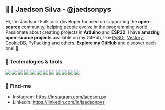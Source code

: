 ## 👋🏻 **Jaedson Silva - @jaedsonpys**

Hi, I'm Jaedson! Fullstack developer focused on supporting the **open-source** community, helping people evolve in the programming world. Passionate about creating projects in **Arduino** and **ESP32**. I have **amazing open-source projects** available on my GitHub, like [PySGI](https://github.com/jaedsonpys/pysgi), [Vestory](https://github.com/jaedsonpys/vestory), [CookieDB](https://github.com/jaedsonpys/cookiedb), [PyPacking](https://github.com/jaedsonpys/pypacking) and others. **Explore my GitHub** and discover each one! 🚀

### 🔧 Technologies & tools

![](https://img.shields.io/badge/OS-Linux-informational?style=flat&logo=linux&logoColor=white&color=8a6eb1)
![](https://img.shields.io/badge/Version%20Control-Git-informational?style=flat&logo=git&logoColor=white&color=8a6eb1)
![](https://img.shields.io/badge/IDE-PyCharm-informational?style=flat&logo=pycharm&logoColor=white&color=8a6eb1)
![](https://img.shields.io/badge/Lang-Python-informational?style=flat&logo=python&logoColor=white&color=8a6eb1)
![](https://img.shields.io/badge/Lang-Javascript-informational?style=flat&logo=javascript&logoColor=white&color=8a6eb1)
![](https://img.shields.io/badge/Lang-C++-informational?style=flat&logo=cplusplus&logoColor=white&color=8a6eb1)
![](https://img.shields.io/badge/Lib-React.js-informational?style=flat&logo=react&logoColor=white&color=8a6eb1)
![](https://img.shields.io/badge/Database-MySQL-informational?style=flat&logo=mysql&logoColor=white&color=8a6eb1)
![](https://img.shields.io/badge/Framework-Flask-informational?style=flat&logo=flask&logoColor=white&color=8a6eb1)
![](https://img.shields.io/badge/Lang-typescript-informational?style=flat&logo=typescript&logoColor=white&color=8a6eb1)
![](https://img.shields.io/badge/Platform-Arduino-informational?style=flat&logo=arduino&logoColor=white&color=8a6eb1)
![](https://img.shields.io/badge/Platform-ESP32-informational?style=flat&logo=espressif&logoColor=white&color=8a6eb1)

### 📍 Find-me

- Instagram: https://instagram.com/jaedson.py
- Linkedin: https://linkedin.com/in/jaedsonpys
